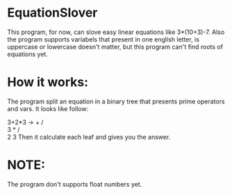 # EquationSlover
This program, for now, can slove easy linear equations like 3*(10+3)-7. Also the program supports variabels that present in one
english letter, is uppercase or lowercase doesn't matter, but this program can't find roots of equations yet.
# How it works:
The program split an equation in a binary tree that presents prime operators and vars. It looks like follow:

3+2*3 ->  +
        /   \
       3     *
            / \
           2   3
Then it calculate each leaf and gives you the answer.
# NOTE:
The program don't supports float numbers yet.

